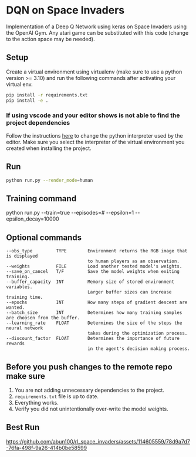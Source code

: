 # DQN on Space Invaders
Implementation of a Deep Q Network using keras on Space Invaders using the OpenAI Gym. Any atari game can be substituted with this code (change to the action space may be needed).

## Setup
Create a virtual environment using virtualenv (make sure to use a python version >= 3.10) and run the following commands after activating your virtual env.

```sh
pip install -r requirements.txt
pip install -e .
```

### If using vscode and your editor shows is not able to find the project dependencies
Follow the instructions [here](https://code.visualstudio.com/docs/python/environments#_working-with-python-interpreters) to change the python interpreter used by the editor. Make sure you select the interpreter of the virtual environment you created when installing the project.

## Run
```sh
python run.py --render_mode=human
```
## Training command
python run.py --train=true --episodes=# --epsilon=1 --epsilon_decay=10000

## Optional commands
```
--obs_type         TYPE        Environment returns the RGB image that is displayed
                               to human players as an observation.
--weights          FILE        Load another tested model's weights.
--save_on_cancel   T/F         Save the model weights when exiting training.
--buffer_capacity  INT         Memory size of stored environment variables.
                               Larger buffer sizes can increase training time.
--epochs           INT         How many steps of gradient descent are wanted.
--batch_size       INT         Determines how many training samples are choosen from the buffer.
--learning_rate    FLOAT       Determines the size of the steps the neural network
                               takes during the optimization process.
--discount_factor  FLOAT       Determines the importance of future rewards
                               in the agent's decision making process.
```

## Before you push changes to the remote repo make sure 

1. You are not adding unnecessary dependencies to the project. 
2. `requirements.txt` file is up to date.
3. Everything works.
4. Verify you did not unintentionally over-write the model weights.

## Best Run
https://github.com/abun100/rl_space_invaders/assets/114605559/78d9a7d7-76fa-498f-9a26-414b0be58599


